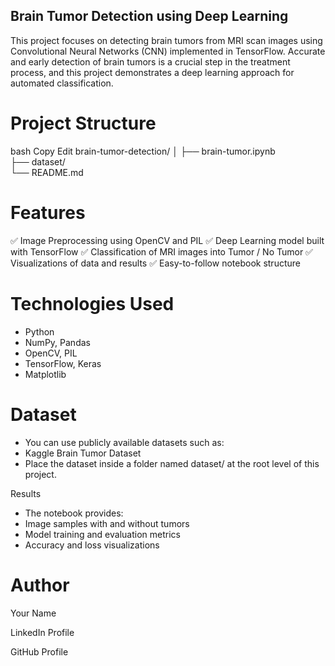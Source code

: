 ## Brain Tumor Detection using Deep Learning
This project focuses on detecting brain tumors from MRI scan images using Convolutional Neural Networks (CNN) implemented in TensorFlow. Accurate and early detection of brain tumors is a crucial step in the treatment process, and this project demonstrates a deep learning approach for automated classification.

# Project Structure
bash
Copy
Edit
brain-tumor-detection/
│
├── brain-tumor.ipynb     
├── dataset/                
└── README.md               


# Features
✅ Image Preprocessing using OpenCV and PIL
✅ Deep Learning model built with TensorFlow
✅ Classification of MRI images into Tumor / No Tumor
✅ Visualizations of data and results
✅ Easy-to-follow notebook structure

# Technologies Used
- Python
- NumPy, Pandas
- OpenCV, PIL
- TensorFlow, Keras
- Matplotlib

# Dataset
- You can use publicly available datasets such as:
- Kaggle Brain Tumor Dataset
- Place the dataset inside a folder named dataset/ at the root level of this project.

Results
- The notebook provides:
- Image samples with and without tumors
- Model training and evaluation metrics
- Accuracy and loss visualizations

# Author
Your Name

LinkedIn Profile

GitHub Profile



